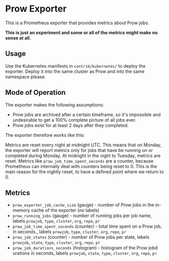 # Prow Exporter

This is a Prometheus exporter that provides metrics about Prow jobs.

**This is just an experiment and some or all of the metrics might make no sense at all.**

## Usage

Use the Kubernetes manifests in `contrib/kubernetes/` to deploy the exporter.
Deploy it into the same cluster as Prow and into the same namespace please.

## Mode of Operation

The exporter makes the following assumptions:

* Prow jobs are archived after a certain timeframe, so it's impossible and undesirable to
  get a 100% complete picture of all jobs ever.
* Prow jobs exist for at least 2 days after they completed.

The exporter therefore works like this:

Metrics are reset every night at midnight UTC. This means that on Monday, the exporter will report
metrics only for jobs that have be running on or completed during Monday. At midnight in the
night to Tuesday, metrics are reset. Metrics like `prow_job_time_spent_seconds` are a counter,
because Prometheus can internally deal with counters being reset to 0. This is the main reason
for the nightly reset, to have a defined point where we return to 0.

## Metrics

* `prow_exporter_job_cache_size` (gauge) - number of Prow jobs in the in-memory cache of the exporter (no labels)
* `prow_running_jobs` (gauge) - number of running jobs per job name, labels `prowjob`, `type`, `cluster`, `org`, `repo`, `pr`
* `prow_job_time_spent_seconds` (counter) - total time spent on a Prow job, in seconds., labels `prowjob`, `type`, `cluster`, `org`, `repo`, `pr`
* `prow_job_states` (counter) - number of Prow jobs per state, labels `prowjob`, `state`, `type`, `cluster`, `org`, `repo`, `pr`
* `prow_job_durations_seconds` (histogram) - histogram of the Prow jobd urations in seconds, labels `prowjob`, `state`, `type`, `cluster`, `org`, `repo`, `pr`
